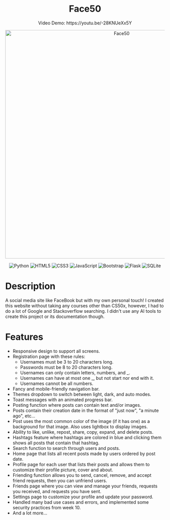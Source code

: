 <div align="center" style="text-align: center">
<h1>Face50</h1>
<p>Video Demo: https://youtu.be/-28KNUeXx5Y</p>
<img src="https://i.imgur.com/6rFQxaY.png" alt="Face50" width=720>

![Python](https://img.shields.io/badge/python-3670A0?style=for-the-badge&logo=python&logoColor=ffdd54)
![HTML5](https://img.shields.io/badge/html5-%23E34F26.svg?style=for-the-badge&logo=html5&logoColor=white)
![CSS3](https://img.shields.io/badge/css3-%231572B6.svg?style=for-the-badge&logo=css3&logoColor=white)
![JavaScript](https://img.shields.io/badge/javascript-%23323330.svg?style=for-the-badge&logo=javascript&logoColor=%23F7DF1E)
![Bootstrap](https://img.shields.io/badge/bootstrap-%238511FA.svg?style=for-the-badge&logo=bootstrap&logoColor=white)
![Flask](https://img.shields.io/badge/flask-%23000.svg?style=for-the-badge&logo=flask&logoColor=white)
![SQLite](https://img.shields.io/badge/sqlite-%2307405e.svg?style=for-the-badge&logo=sqlite&logoColor=white)
</div>

# Description
A social media site like FaceBook but with my own personal touch! I created this website without taking any courses other than CS50x, however, I had to do a lot of Google and Stackoverflow searching. I didn't use any AI tools to create this project or its documentation though.
# Features
- Responsive design to support all screens.
- Registration page with these rules:
    - Usernames must be 3 to 20 characters long.
    - Passwords must be 8 to 20 characters long.
    - Usernames can only contain letters, numbers, and _.
    - Usernames can have at most one _, but not start nor end with it.
    - Usernames cannot be all numbers.
- Fancy and mobile-friendly navigation bar.
- Themes dropdown to switch between light, dark, and auto modes.
- Toast messages with an animated progress bar.
- Posting function where posts can contain text and/or images.
- Posts contain their creation date in the format of "just now", "a minute ago", etc...
- Post uses the most common color of the image (if it has one) as a background for that image. Also uses lightbox to display images.
- Ability to like, unlike, repost, share, copy, expand, and delete posts.
- Hashtags feature where hashtags are colored in blue and clicking them shows all posts that contain that hashtag.
- Search function to search through users and posts.
- Home page that lists all recent posts made by users ordered by post date.
- Profile page for each user that lists their posts and allows them to customize their profile picture, cover and about.
- Friending function allows you to send, cancel, remove, and accept friend requests, then you can unfriend users.
- Friends page where you can view and manage your friends, requests you received, and requests you have sent.
- Settings page to customize your profile and update your password.
- Handled many bad use cases and errors, and implemented some security practices from week 10.
- And a lot more...
